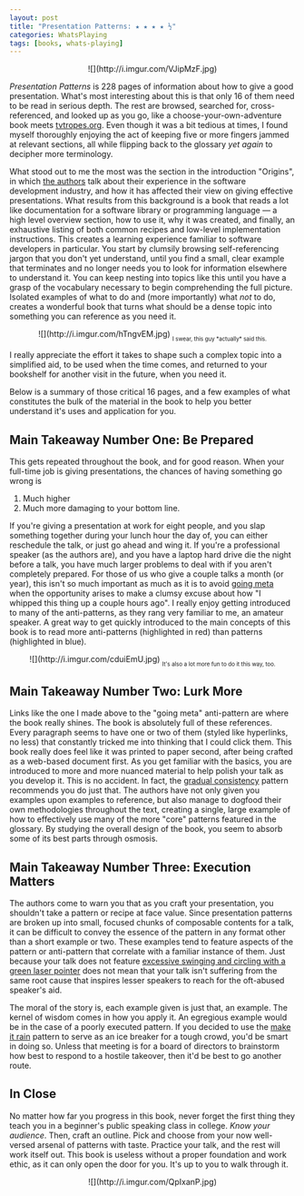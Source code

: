 ```yaml
---
layout: post
title: "Presentation Patterns: ★ ★ ★ ★ ½"
categories: WhatsPlaying
tags: [books, whats-playing]
---
```


<center>
![](http://i.imgur.com/VJipMzF.jpg)
</center>

*Presentation Patterns* is 228 pages of information about how to give a good presentation. What's most interesting about this is that only 16 of them need to be read in serious depth. The rest are browsed, searched for, cross-referenced, and looked up as you go, like a choose-your-own-adventure book meets [tvtropes.org](http://tvtropes.org). Even though it was a bit tedious at times, I found myself thoroughly enjoying the act of keeping five or more fingers jammed at relevant sections, all while flipping back to the glossary *yet again* to decipher more terminology.

What stood out to me the most was the section in the introduction "Origins", in which [the authors](http://presentationpatterns.com/authors/) talk about their experience in the software development industry, and how it has affected their view on giving effective presentations. What results from this background is a book that reads a lot like documentation for a software library or programming language — a high level overview section, how to use it, why it was created, and finally, an exhaustive listing of both common recipes and low-level implementation instructions. This creates a learning experience familiar to software developers in particular. You start by clumsily browsing self-referencing jargon that you don't yet understand, until you find a small, clear example that terminates and no longer needs you to look for information elsewhere to understand it. You can keep nesting into topics like this until you have a grasp of the vocabulary necessary to begin comprehending the full picture. Isolated examples of what to do and (more importantly) what *not* to do, creates a wonderful book that turns what should be a dense topic into something you can reference as you need it.

<center>
![](http://i.imgur.com/hTngvEM.jpg)
<sub><sub>I swear, this guy *actually* said this.</sub></sub>
</center>

I really appreciate the effort it takes to shape such a complex topic into a simplified aid, to be used when the time comes, and returned to your bookshelf for another visit in the future, when you need it.

Below is a summary of those critical 16 pages, and a few examples of what constitutes the bulk of the material in the book to help you better understand it's uses and application for you.

## Main Takeaway Number One: Be Prepared

This gets repeated throughout the book, and for good reason. When your full-time job is giving presentations, the chances of having something go wrong is

1. Much higher
2. Much more damaging to your bottom line.

If you're giving a presentation at work for eight people, and you slap something together during your lunch hour the day of, you can either reschedule the talk, or just go ahead and wing it. If you're a professional speaker (as the authors are), and you have a laptop hard drive die the night before a talk, you have much larger problems to deal with if you aren't completely prepared. For those of us who give a couple talks a month (or year), this isn't so much important as much as it is to avoid [going meta](http://presentationpatterns.com/glossary/#goingmeta) when the opportunity arises to make a clumsy excuse about how "I whipped this thing up a couple hours ago". I really enjoy getting introduced to many of the anti-patterns, as they rang very familiar to me, an amateur speaker. A great way to get quickly introduced to the main concepts of this book is to read more anti-patterns (highlighted in red) than patterns (highlighted in blue).

<center>
![](http://i.imgur.com/cduiEmU.jpg)
<sub><sub>It's also a lot more fun to do it this way, too.</sub></sub>
</center>

## Main Takeaway Number Two: Lurk More

Links like the one I made above to the "going meta" anti-pattern are where the book really shines. The book is absolutely full of these references. Every paragraph seems to have one or two of them (styled like hyperlinks, no less) that constantly tricked me into thinking that I could click them. This book really does feel like it was printed to paper second, after being crafted as a web-based document first. As you get familiar with the basics, you are introduced to more and more nuanced material to help polish your talk as you develop it. This is no accident. In fact, the [gradual consistency](http://presentationpatterns.com/glossary/#gradualconsistency) pattern recommends you do just that. The authors have not only given you examples upon examples to reference, but also manage to dogfood their own methodologies throughout the text, creating a single, large example of how to effectively use many of the more "core" patterns featured in the glossary. By studying the overall design of the book, you seem to absorb some of its best parts through osmosis.

## Main Takeaway Number Three: Execution Matters

The authors come to warn you that as you craft your presentation, you shouldn't take a pattern or recipe at face value. Since presentation patterns are broken up into small, focused chunks of composable contents for a talk, it can be difficult to convey the essence of the pattern in any format other than a short example or two. These examples tend to feature aspects of the pattern or anti-pattern that correlate with a familiar instance of them. Just because your talk does not feature [excessive swinging and circling with a green laser pointer](http://presentationpatterns.com/glossary/#laserweapons) does not mean that your talk isn't suffering from the same root cause that inspires lesser speakers to reach for the oft-abused speaker's aid.

The moral of the story is, each example given is just that, an example. The kernel of wisdom comes in how you apply it. An egregious example would be in the case of a poorly executed pattern. If you decided to use the [make it rain](http://presentationpatterns.com/glossary/#makeitrain) pattern to serve as an ice breaker for a tough crowd, you'd be smart in doing so. Unless that meeting is for a board of directors to brainstorm how best to respond to a hostile takeover, then it'd be best to go another route.

## In Close

No matter how far you progress in this book, never forget the first thing they teach you in a beginner's public speaking class in college. *Know your audience*. Then, craft an outline. Pick and choose from your now well-versed arsenal of patterns with taste. Practice your talk, and the rest will work itself out. This book is useless without a proper foundation and work ethic, as it can only open the door for you. It's up to you to walk through it.

<center>
![](http://i.imgur.com/QpIxanP.jpg)
</center>

